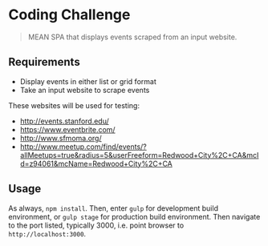 # Coding Challenge
> MEAN SPA that displays events scraped from an input website.

## Requirements

* Display events in either list or grid format
* Take an input website to scrape events

These websites will be used for testing:
* http://events.stanford.edu/ 
* https://www.eventbrite.com/ 
* http://www.sfmoma.org/ 
* http://www.meetup.com/find/events/?allMeetups=true&radius=5&userFreeform=Redwood+City%2C+CA&mcId=z94061&mcName=Redwood+City%2C+CA 

## Usage

As always, `npm install`. Then, enter `gulp` for development build environment, or `gulp stage` for production build environment. Then navigate to the port listed, typically 3000, i.e. point browser to `http://localhost:3000`.
